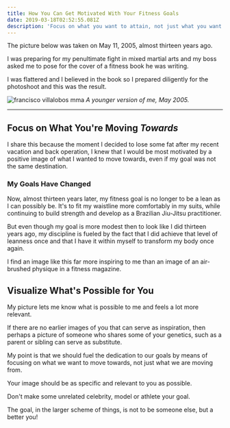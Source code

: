 ```yaml
---
title: How You Can Get Motivated With Your Fitness Goals
date: 2019-03-18T02:52:55.081Z
description: 'Focus on what you want to attain, not just what you want to avoid.'
---
```

The picture below was taken on May 11, 2005, almost thirteen years ago.  

I was preparing for my penultimate fight in mixed martial arts and my boss asked me to pose for the cover of a fitness book he was writing.  

I was flattered and I believed in the book so I prepared diligently for the photoshoot and this was the result.

![francisco villalobos mma](/img/francisco-villalobos-mma-2005.png "francisco villalobos mma") _A younger version of me, May 2005._<hr>

## Focus on What You're Moving _Towards_

I share this because the moment I decided to lose some fat after my recent vacation and back operation, I knew that I would be most motivated by a positive image of what I wanted to move towards, even if my goal was not the same destination.  

### My Goals Have Changed

Now, almost thirteen years later, my fitness goal is no longer to be a lean as I can possibly be.  It's to fit my waistline more comfortably in my suits, while continuing to build strength and develop as a Brazilian Jiu-Jitsu practitioner.  

But even though my goal is more modest then to look like I did thirteen years ago, my discipline is fueled by the fact that I did achieve that level of leanness once and that I have it within myself to transform my body once again.  

I find an image like this far more inspiring to me than an image of an air-brushed physique in a fitness magazine.  

## Visualize What's Possible for You

My picture lets me know what is possible to me and feels a lot more relevant.

If there are no earlier images of you that can serve as inspiration, then perhaps a picture of someone who shares some of your genetics, such as a parent or sibling can serve as substitute.  

My point is that we should fuel the dedication to our goals by means of focusing on what we want to move towards, not just what we are moving from.  

Your image should be as specific and relevant to you as possible.  

Don't make some unrelated celebrity, model or athlete your goal. 

The goal, in the larger scheme of things, is not to be someone else, but a better you!
